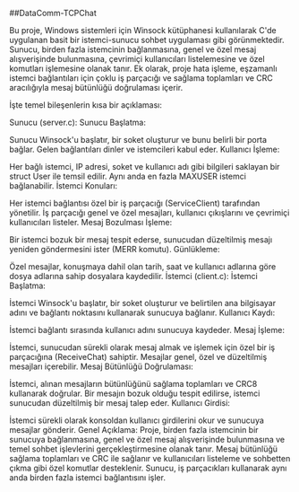 ##DataComm-TCPChat

Bu proje, Windows sistemleri için Winsock kütüphanesi kullanılarak C'de uygulanan basit bir istemci-sunucu sohbet uygulaması gibi görünmektedir. Sunucu, birden fazla istemcinin bağlanmasına, genel ve özel mesaj alışverişinde bulunmasına, çevrimiçi kullanıcıları listelemesine ve özel komutları işlemesine olanak tanır. Ek olarak, proje hata işleme, eşzamanlı istemci bağlantıları için çoklu iş parçacığı ve sağlama toplamları ve CRC aracılığıyla mesaj bütünlüğü doğrulaması içerir.

İşte temel bileşenlerin kısa bir açıklaması:

Sunucu (server.c): Sunucu Başlatma:

Sunucu Winsock'u başlatır, bir soket oluşturur ve bunu belirli bir porta bağlar. Gelen bağlantıları dinler ve istemcileri kabul eder. Kullanıcı İşleme:

Her bağlı istemci, IP adresi, soket ve kullanıcı adı gibi bilgileri saklayan bir struct User ile temsil edilir. Aynı anda en fazla MAXUSER istemci bağlanabilir. İstemci Konuları:

Her istemci bağlantısı özel bir iş parçacığı (ServiceClient) tarafından yönetilir. İş parçacığı genel ve özel mesajları, kullanıcı çıkışlarını ve çevrimiçi kullanıcıları listeler. Mesaj Bozulması İşleme:

Bir istemci bozuk bir mesaj tespit ederse, sunucudan düzeltilmiş mesajı yeniden göndermesini ister (MERR komutu). Günlükleme:

Özel mesajlar, konuşmaya dahil olan tarih, saat ve kullanıcı adlarına göre dosya adlarına sahip dosyalara kaydedilir. İstemci (client.c): İstemci Başlatma:

İstemci Winsock'u başlatır, bir soket oluşturur ve belirtilen ana bilgisayar adını ve bağlantı noktasını kullanarak sunucuya bağlanır. Kullanıcı Kaydı:

İstemci bağlantı sırasında kullanıcı adını sunucuya kaydeder. Mesaj İşleme:

İstemci, sunucudan sürekli olarak mesaj almak ve işlemek için özel bir iş parçacığına (ReceiveChat) sahiptir. Mesajlar genel, özel ve düzeltilmiş mesajları içerebilir. Mesaj Bütünlüğü Doğrulaması:

İstemci, alınan mesajların bütünlüğünü sağlama toplamları ve CRC8 kullanarak doğrular. Bir mesajın bozuk olduğu tespit edilirse, istemci sunucudan düzeltilmiş bir mesaj talep eder. Kullanıcı Girdisi:

İstemci sürekli olarak konsoldan kullanıcı girdilerini okur ve sunucuya mesajlar gönderir. Genel Açıklama: Proje, birden fazla istemcinin bir sunucuya bağlanmasına, genel ve özel mesaj alışverişinde bulunmasına ve temel sohbet işlevlerini gerçekleştirmesine olanak tanır. Mesaj bütünlüğü sağlama toplamları ve CRC ile sağlanır ve kullanıcıları listeleme ve sohbetten çıkma gibi özel komutlar desteklenir. Sunucu, iş parçacıkları kullanarak aynı anda birden fazla istemci bağlantısını işler.

